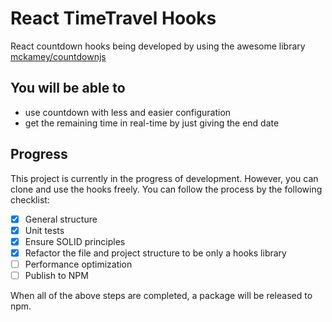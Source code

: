 # React TimeTravel Hooks

React countdown hooks being developed by using the awesome library [mckamey/countdownjs](https://github.com/mckamey/countdownjs)

## You will be able to

* use countdown with less and easier configuration
* get the remaining time in real-time by just giving the end date

## Progress

This project is currently in the progress of development. However, you can clone and use the hooks freely.
You can follow the process by the following checklist:

- [x] General structure
- [x] Unit tests
- [x] Ensure SOLID principles
- [x] Refactor the file and project structure to be only a hooks library
- [ ] Performance optimization
- [ ] Publish to NPM

When all of the above steps are completed, a package will be released to npm.
